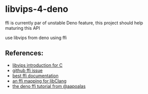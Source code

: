 # libvips-4-deno

ffi is currently par of unstable Deno feature, this project should help maturing this API

use libvips from deno using ffi

## References:

- [libvips introduction for C](https://github.com/libvips/libvips/blob/master/doc/How-it-works.md)
- [github ffi issue](https://github.com/denoland/deno/issues/17466)
- [best ffi documentation](https://denonomicon.deno.dev/)
- [an ffi mapping for libClang](https://github.com/aapoalas/libclang_deno)
- [the deno ffi tutorial from @aapoalas](https://github.com/aapoalas/deno-ffi-tutorial)
